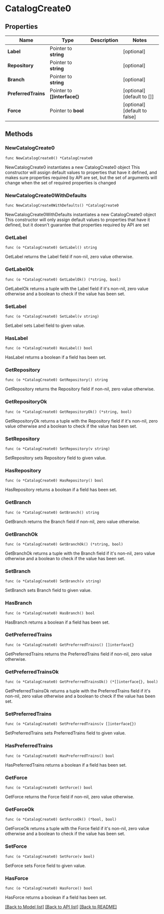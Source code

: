 # CatalogCreate0

## Properties

Name | Type | Description | Notes
------------ | ------------- | ------------- | -------------
**Label** | Pointer to **string** |  | [optional] 
**Repository** | Pointer to **string** |  | [optional] 
**Branch** | Pointer to **string** |  | [optional] 
**PreferredTrains** | Pointer to **[]interface{}** |  | [optional] [default to []]
**Force** | Pointer to **bool** |  | [optional] [default to false]

## Methods

### NewCatalogCreate0

`func NewCatalogCreate0() *CatalogCreate0`

NewCatalogCreate0 instantiates a new CatalogCreate0 object
This constructor will assign default values to properties that have it defined,
and makes sure properties required by API are set, but the set of arguments
will change when the set of required properties is changed

### NewCatalogCreate0WithDefaults

`func NewCatalogCreate0WithDefaults() *CatalogCreate0`

NewCatalogCreate0WithDefaults instantiates a new CatalogCreate0 object
This constructor will only assign default values to properties that have it defined,
but it doesn't guarantee that properties required by API are set

### GetLabel

`func (o *CatalogCreate0) GetLabel() string`

GetLabel returns the Label field if non-nil, zero value otherwise.

### GetLabelOk

`func (o *CatalogCreate0) GetLabelOk() (*string, bool)`

GetLabelOk returns a tuple with the Label field if it's non-nil, zero value otherwise
and a boolean to check if the value has been set.

### SetLabel

`func (o *CatalogCreate0) SetLabel(v string)`

SetLabel sets Label field to given value.

### HasLabel

`func (o *CatalogCreate0) HasLabel() bool`

HasLabel returns a boolean if a field has been set.

### GetRepository

`func (o *CatalogCreate0) GetRepository() string`

GetRepository returns the Repository field if non-nil, zero value otherwise.

### GetRepositoryOk

`func (o *CatalogCreate0) GetRepositoryOk() (*string, bool)`

GetRepositoryOk returns a tuple with the Repository field if it's non-nil, zero value otherwise
and a boolean to check if the value has been set.

### SetRepository

`func (o *CatalogCreate0) SetRepository(v string)`

SetRepository sets Repository field to given value.

### HasRepository

`func (o *CatalogCreate0) HasRepository() bool`

HasRepository returns a boolean if a field has been set.

### GetBranch

`func (o *CatalogCreate0) GetBranch() string`

GetBranch returns the Branch field if non-nil, zero value otherwise.

### GetBranchOk

`func (o *CatalogCreate0) GetBranchOk() (*string, bool)`

GetBranchOk returns a tuple with the Branch field if it's non-nil, zero value otherwise
and a boolean to check if the value has been set.

### SetBranch

`func (o *CatalogCreate0) SetBranch(v string)`

SetBranch sets Branch field to given value.

### HasBranch

`func (o *CatalogCreate0) HasBranch() bool`

HasBranch returns a boolean if a field has been set.

### GetPreferredTrains

`func (o *CatalogCreate0) GetPreferredTrains() []interface{}`

GetPreferredTrains returns the PreferredTrains field if non-nil, zero value otherwise.

### GetPreferredTrainsOk

`func (o *CatalogCreate0) GetPreferredTrainsOk() (*[]interface{}, bool)`

GetPreferredTrainsOk returns a tuple with the PreferredTrains field if it's non-nil, zero value otherwise
and a boolean to check if the value has been set.

### SetPreferredTrains

`func (o *CatalogCreate0) SetPreferredTrains(v []interface{})`

SetPreferredTrains sets PreferredTrains field to given value.

### HasPreferredTrains

`func (o *CatalogCreate0) HasPreferredTrains() bool`

HasPreferredTrains returns a boolean if a field has been set.

### GetForce

`func (o *CatalogCreate0) GetForce() bool`

GetForce returns the Force field if non-nil, zero value otherwise.

### GetForceOk

`func (o *CatalogCreate0) GetForceOk() (*bool, bool)`

GetForceOk returns a tuple with the Force field if it's non-nil, zero value otherwise
and a boolean to check if the value has been set.

### SetForce

`func (o *CatalogCreate0) SetForce(v bool)`

SetForce sets Force field to given value.

### HasForce

`func (o *CatalogCreate0) HasForce() bool`

HasForce returns a boolean if a field has been set.


[[Back to Model list]](../README.md#documentation-for-models) [[Back to API list]](../README.md#documentation-for-api-endpoints) [[Back to README]](../README.md)


